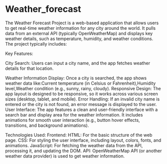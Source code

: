 # Weather_forecast
The Weather Forecast Project is a web-based application that allows users to get real-time weather information for any city around the world. It pulls data from an external API (typically OpenWeatherMap) and displays key weather details, such as temperature, humidity, and weather conditions. The project typically includes:

Key Features:

City Search: Users can input a city name, and the app fetches weather details for that location.

Weather Information Display: Once a city is searched, the app shows weather data like:Current temperature (in Celsius or Fahrenheit),Humidity level,Weather condition (e.g., sunny, rainy, cloudy).
Responsive Design: The app layout is designed to be responsive, so it works across various screen sizes (desktop, tablet, and mobile).
Error Handling: If an invalid city name is entered or the city is not found, an error message is displayed to the user.
User Interface: The app features a clean and user-friendly interface with a search bar and display area for the weather information. It includes animations for smooth user interaction (e.g., button hover effects, transitions, and background animations).

Technologies Used:
Frontend:
HTML: For the basic structure of the web page.
CSS: For styling the user interface, including layout, colors, fonts, and animations.
JavaScript: For fetching the weather data from the API, processing it, and updating the DOM.
API: OpenWeatherMap API (or another weather data provider) is used to get weather information.
